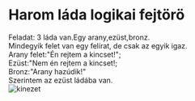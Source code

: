 # Harom láda logikai fejtörö
Feladat: 3 láda van.Egy arany,ezüst,bronz.<br/>Mindegyik felet van egy felírat, de csak az egyik igaz.
<br/>Arany felet:"Én rejtem a kincset!";
<br/>Ezüst:"Nem én rejtem a kincset!;
<br/>Bronz:"Arany hazúdik!"
<br/>Szerintem az ezüst ládába van.
<br/>
![kinezet](https://github.com/user-attachments/assets/667a812a-0682-4395-a0f7-69835072d3a7)
